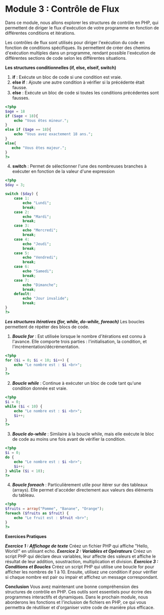 # Module 3 : Contrôle de Flux
Dans ce module, nous allons explorer les structures de contrôle en PHP, qui permettent de diriger le flux d'exécution de votre programme en fonction de différentes conditions et itérations.

Les contrôles de flux sont utilisés pour diriger l'exécution du code en fonction de conditions spécifiques. Ils permettent de créer des chemins d'exécution multiples dans un programme, rendant possible l'exécution de différentes sections de code selon les différentes situations.

**Les structures conditionnelles (if, else, elseif, switch)**
1) **if** : Exécute un bloc de code si une condition est vraie.
2) **else if** : Ajoute une autre condition à vérifier si la précédente était fausse.
3) **else** : Exécute un bloc de code si toutes les conditions précédentes sont fausses.
```php
<?php
$age = 18
if ($age < 18){
    echo "Vous êtes mineur.";
}
else if ($age == 18){
    echo "Vous avez exactement 18 ans.";
}
else{
   echo "Vous êtes majeur.";
}
?>
```
4) **switch** : Permet de sélectionner l'une des nombreuses branches à exécuter en fonction de la valeur d'une expression
```php
<?php
$day = 3;

switch ($day) {
    case 1:
        echo "Lundi";
        break;
    case 2:
        echo "Mardi";
        break;
    case 3:
        echo "Mercredi";
        break;
    case 4:
        echo "Jeudi";
        break;
    case 5:
        echo "Vendredi";
        break;
    case 6:
        echo "Samedi";
        break;
    case 7:
        echo "Dimanche";
        break;
    default:
        echo "Jour invalide";
        break;
}
?>
```
***Les structures itératives (for, while, do-while, foreach)***
Les boucles permettent de répéter des blocs de code.
1) ***Boucle for*** : Est utilisée lorsque le nombre d'itérations est connu à l'avance. Elle comporte trois parties : l'initialisation, la condition, et l'incrémentation/décrémentation.
```php
<?php
for ($i = 0; $i < 10; $i++) {
    echo "Le nombre est : $i <br>";
}
?>
```
2) ***Boucle while*** : Continue à exécuter un bloc de code tant qu'une condition donnée est vraie.
```php
<?php
$i = 0;
while ($i < 10) {
    echo "Le nombre est : $i <br>";
    $i++;
}
?>
```
3) ***Boucle do-while*** : Similaire à la boucle while, mais elle exécute le bloc de code au moins une fois avant de vérifier la condition.
```php
<?php
$i = 0;
do {
    echo "Le nombre est : $i <br>";
    $i++;
} while ($i < 10);
?>
```
4) ***Boucle foreach*** : Particulièrement utile pour itérer sur des tableaux (arrays). Elle permet d'accéder directement aux valeurs des éléments du tableau.
```php
<?php
$fruits = array("Pomme", "Banane", "Orange");
foreach ($fruits as $fruit) {
    echo "Le fruit est : $fruit <br>";
}
?>
```
**Exercices Pratiques**

***Exercice 1 : Affichage de texte***
Créez un fichier PHP qui affiche "Hello, World!" en utilisant echo.
***Exercice 2 : Variables et Opérateurs***
Créez un script PHP qui déclare deux variables, leur affecte des valeurs et affiche le résultat de leur addition, soustraction, multiplication et division.
***Exercice 3 : Conditions et Boucles***
Créez un script PHP qui utilise une boucle for pour afficher les nombres de 1 à 10. Ensuite, utilisez une condition if pour vérifier si chaque nombre est pair ou impair et affichez un message correspondant.

**Conclusion**
Vous avez maintenant une bonne compréhension des structures de contrôle en PHP. Ces outils sont essentiels pour écrire des programmes interactifs et dynamiques. Dans le prochain module, nous aborderons les fonctions et l'inclusion de fichiers en PHP, ce qui vous permettra de réutiliser et d'organiser votre code de manière plus efficace.

